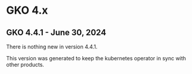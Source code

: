 # GKO 4.x

## GKO 4.4.1 - June 30, 2024

There is nothing new in version 4.4.1.

This version was generated to keep the kubernetes operator in sync with other products.
